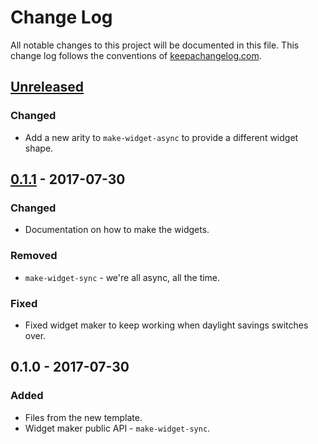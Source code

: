 # Change Log
All notable changes to this project will be documented in this file. This change log follows the conventions of [keepachangelog.com](http://keepachangelog.com/).

## [Unreleased]
### Changed
- Add a new arity to `make-widget-async` to provide a different widget shape.

## [0.1.1] - 2017-07-30
### Changed
- Documentation on how to make the widgets.

### Removed
- `make-widget-sync` - we're all async, all the time.

### Fixed
- Fixed widget maker to keep working when daylight savings switches over.

## 0.1.0 - 2017-07-30
### Added
- Files from the new template.
- Widget maker public API - `make-widget-sync`.

[Unreleased]: https://github.com/your-name/clojure-ssn-validator/compare/0.1.1...HEAD
[0.1.1]: https://github.com/your-name/clojure-ssn-validator/compare/0.1.0...0.1.1
